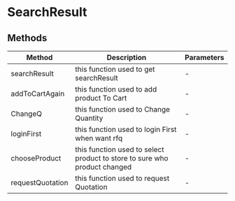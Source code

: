# SearchResult

## Methods

<!-- @vuese:SearchResult:methods:start -->
|Method|Description|Parameters|
|---|---|---|
|searchResult|this function used to get searchResult|-|
|addToCartAgain|this function used to add product To Cart|-|
|ChangeQ|this function used to Change Quantity|-|
|loginFirst|this function used to login First when want rfq|-|
|chooseProduct|this function used to select product to store to sure who product changed|-|
|requestQuotation|this function used to request Quotation|-|

<!-- @vuese:SearchResult:methods:end -->


